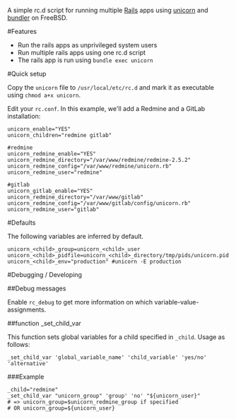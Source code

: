 A simple rc.d script for running multiple [Rails](http://rubyonrails.org) apps using [unicorn](http://unicorn.bogomips.org) and [bundler](http://bundler.io) on FreeBSD.

#Features

* Run the rails apps as unprivileged system users
* Run multiple rails apps using one rc.d script
* The rails app is run using `bundle exec unicorn`

#Quick setup

Copy the `unicorn` file to `/usr/local/etc/rc.d` and mark it as executable using `chmod a+x unicorn`.

Edit your `rc.conf`. In this example, we'll add a Redmine and a GitLab installation:

	unicorn_enable="YES"
	unicorn_children="redmine gitlab"

	#redmine
	unicorn_redmine_enable="YES"
	unicorn_redmine_directory="/var/www/redmine/redmine-2.5.2"
	unicorn_redmine_config="/var/www/redmine/unicorn.rb"
	unicorn_redmine_user="redmine"
	
	#gitlab
	unicorn_gitlab_enable="YES"
	unicorn_redmine_directory="/var/www/gitlab"
	unicorn_redmine_config="/var/www/gitlab/config/unicorn.rb"
	unicorn_redmine_user="gitlab"
	

#Defaults

The following variables are inferred by default.

	unicorn_<child>_group=unicorn_<child>_user
	unicorn_<child>_pidfile=unicorn_<child>_directory/tmp/pids/unicorn.pid
	unicorn_<child>_env="production" #unicorn -E production
	
	


#Debugging / Developing

##Debug messages

Enable `rc_debug` to get more information on which variable-value-assignments.

##function _set_child_var

This function sets global variables for a child specified in `_child`. Usage as follows:

	_set_child_var 'global_variable_name' 'child_variable' 'yes/no' 'alternative'
	
###Example

	_child="redmine"
	_set_child_var "unicorn_group" 'group' 'no' "${unicorn_user}"
	# => unicorn_group=$unicorn_redmine_group if specified
	# OR unicorn_group=${unicorn_user}

